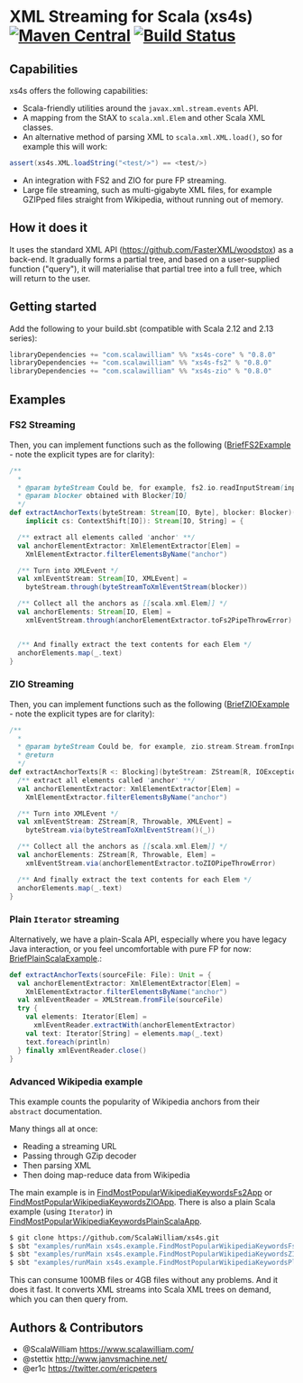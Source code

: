 XML Streaming for Scala (xs4s) [![Maven Central](https://img.shields.io/maven-central/v/com.scalawilliam/xs4s-core_2.13.svg)](https://maven-badges.herokuapp.com/maven-central/com.scalawilliam/xs4s-core_2.13) [![Build Status](https://travis-ci.org/ScalaWilliam/xs4s.svg?branch=master)](https://travis-ci.org/ScalaWilliam/xs4s)
====

## Capabilities

xs4s offers the following capabilities:

- Scala-friendly utilities around the `javax.xml.stream.events` API.
- A mapping from the StAX to `scala.xml.Elem` and other Scala XML classes.
- An alternative method of parsing XML to `scala.xml.XML.load()`, so for example this will work:
```scala
assert(xs4s.XML.loadString("<test/>") == <test/>)
```
- An integration with FS2 and ZIO for pure FP streaming.
- Large file streaming, such as multi-gigabyte XML files, for example GZIPped files straight from Wikipedia, without running out of memory.


## How it does it
It uses the standard XML API (https://github.com/FasterXML/woodstox) as a back-end. It gradually forms a partial tree, and based on a user-supplied function ("query"), it will materialise that partial tree into a full tree, which will return to the user.

## Getting started

Add the following to your build.sbt (compatible with Scala 2.12 and 2.13 series):

```sbt
libraryDependencies += "com.scalawilliam" %% "xs4s-core" % "0.8.0"
libraryDependencies += "com.scalawilliam" %% "xs4s-fs2" % "0.8.0"
libraryDependencies += "com.scalawilliam" %% "xs4s-zio" % "0.8.0"
```

## Examples

### FS2 Streaming

Then, you can implement functions such as the following ([BriefFS2Example](example/src/main/scala/xs4s/example/brief/BriefFS2Example.scala) - note the explicit types are for clarity):

```scala
/**
  *
  * @param byteStream Could be, for example, fs2.io.readInputStream(inputStream)
  * @param blocker obtained with Blocker[IO]
  */
def extractAnchorTexts(byteStream: Stream[IO, Byte], blocker: Blocker)(
    implicit cs: ContextShift[IO]): Stream[IO, String] = {

  /** extract all elements called 'anchor' **/
  val anchorElementExtractor: XmlElementExtractor[Elem] =
    XmlElementExtractor.filterElementsByName("anchor")

  /** Turn into XMLEvent */
  val xmlEventStream: Stream[IO, XMLEvent] =
    byteStream.through(byteStreamToXmlEventStream(blocker))

  /** Collect all the anchors as [[scala.xml.Elem]] */
  val anchorElements: Stream[IO, Elem] =
    xmlEventStream.through(anchorElementExtractor.toFs2PipeThrowError)


  /** And finally extract the text contents for each Elem */
  anchorElements.map(_.text)
}
```

### ZIO Streaming

Then, you can implement functions such as the following ([BriefZIOExample](example/src/main/scala/xs4s/example/brief/BriefZIOExample.scala) - note the explicit types are for clarity):

```scala
/**
  *
  * @param byteStream Could be, for example, zio.stream.Stream.fromInputStream(inputStream)
  * @return
  */
def extractAnchorTexts[R <: Blocking](byteStream: ZStream[R, IOException, Byte]): ZStream[R, Throwable, String] = {
  /** extract all elements called 'anchor' **/
  val anchorElementExtractor: XmlElementExtractor[Elem] =
    XmlElementExtractor.filterElementsByName("anchor")

  /** Turn into XMLEvent */
  val xmlEventStream: ZStream[R, Throwable, XMLEvent] =
    byteStream.via(byteStreamToXmlEventStream()(_))

  /** Collect all the anchors as [[scala.xml.Elem]] */
  val anchorElements: ZStream[R, Throwable, Elem] =
    xmlEventStream.via(anchorElementExtractor.toZIOPipeThrowError)

  /** And finally extract the text contents for each Elem */
  anchorElements.map(_.text)
}
```

### Plain `Iterator` streaming

Alternatively, we have a plain-Scala API, especially where you have legacy Java interaction, or you feel uncomfortable with pure FP for now: [BriefPlainScalaExample](example/src/main/scala/xs4s/example/brief/BriefPlainScalaExample.scala).:

```scala
def extractAnchorTexts(sourceFile: File): Unit = {
  val anchorElementExtractor: XmlElementExtractor[Elem] =
    XmlElementExtractor.filterElementsByName("anchor")
  val xmlEventReader = XMLStream.fromFile(sourceFile)
  try {
    val elements: Iterator[Elem] =
      xmlEventReader.extractWith(anchorElementExtractor)
    val text: Iterator[String] = elements.map(_.text)
    text.foreach(println)
  } finally xmlEventReader.close()
}
``` 

### Advanced Wikipedia example

This example counts the popularity of Wikipedia anchors from their `abstract` documentation.

Many things all at once:
- Reading a streaming URL
- Passing through GZip decoder
- Then parsing XML
- Then doing map-reduce data from Wikipedia

The main example is in [FindMostPopularWikipediaKeywordsFs2App](example/src/main/scala/xs4s/example/FindMostPopularWikipediaKeywordsFs2App.scala) or [FindMostPopularWikipediaKeywordsZIOApp](example/src/main/scala/xs4s/example/FindMostPopularWikipediaKeywordsZIOApp.scala).
There is also a plain Scala example (using `Iterator`) in [FindMostPopularWikipediaKeywordsPlainScalaApp](example/src/main/scala/xs4s/example/FindMostPopularWikipediaKeywordsPlainScalaApp.scala).

```bash
$ git clone https://github.com/ScalaWilliam/xs4s.git
$ sbt "examples/runMain xs4s.example.FindMostPopularWikipediaKeywordsFs2App" 
$ sbt "examples/runMain xs4s.example.FindMostPopularWikipediaKeywordsZIOApp" 
$ sbt "examples/runMain xs4s.example.FindMostPopularWikipediaKeywordsPlainScalaApp" 
```

This can consume 100MB files or 4GB files without any problems. And it does it fast. It converts XML streams into Scala XML trees on demand, which you can then query from.

## Authors & Contributors
- @ScalaWilliam <https://www.scalawilliam.com/>
- @stettix <http://www.janvsmachine.net/>
- @er1c <https://twitter.com/ericpeters>
